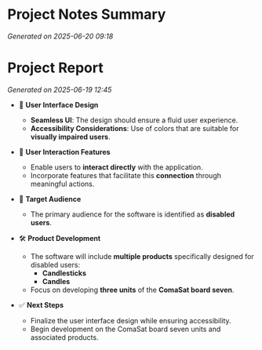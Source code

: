 # Project Notes Summary

*Generated on 2025-06-20 09:18*

# Project Report

*Generated on 2025-06-19 12:45*

- 🎨 **User Interface Design**
  - **Seamless UI**: The design should ensure a fluid user experience.
  - **Accessibility Considerations**: Use of colors that are suitable for **visually impaired users**.

- 🤝 **User Interaction Features**
  - Enable users to **interact directly** with the application.
  - Incorporate features that facilitate this **connection** through meaningful actions.

- 🎯 **Target Audience**
  - The primary audience for the software is identified as **disabled users**.

- 🛠️ **Product Development**
  - The software will include **multiple products** specifically designed for disabled users:
    - **Candlesticks**
    - **Candles**
  - Focus on developing **three units** of the **ComaSat board seven**.

- ✅ **Next Steps**
  - Finalize the user interface design while ensuring accessibility.
  - Begin development on the ComaSat board seven units and associated products.